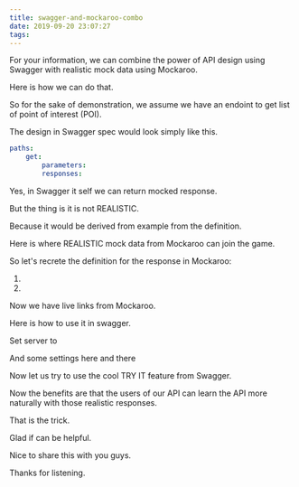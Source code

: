 ```yaml
---
title: swagger-and-mockaroo-combo
date: 2019-09-20 23:07:27
tags:
---
```




For your information, we can combine the power of API design using Swagger with realistic mock data using 
Mockaroo.

Here is how we can do that.

So for the sake of demonstration, we assume we have an endoint to get list of point of interest (POI).

The design in Swagger spec would look simply like this.

```YAML
paths:
    get:
        parameters:
        responses:
```

Yes, in Swagger it self we can return mocked response. 

But the thing is it is not REALISTIC. 

Because it would be derived from example from the definition.

Here is where REALISTIC mock data from Mockaroo can join the game.

So let's recrete the definition for the response in Mockaroo:

1.

2.

Now we have live links from Mockaroo.

Here is how to use it in swagger.

Set server to <base url from mockaroo>

And some settings here and there


Now let us try to use the cool TRY IT feature from Swagger.

Now the benefits are that the users of our API can learn the API more naturally with those realistic responses.

That is the trick.

Glad if can be helpful.

Nice to share this with you guys.

Thanks for listening.